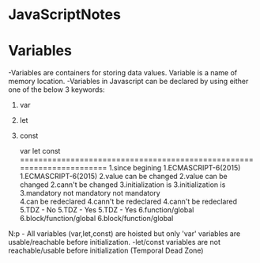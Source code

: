 # JavaScriptNotes

Variables
=========
-Variables are containers for storing data values. 
 Variable is a name of memory location.
-Variables in Javascript can be declared by using either one of the below 3 keywords:
 1. var   
 2. let
 3. const

	var						let						 const
======================================================================
1.since begining		 1.ECMASCRIPT-6(2015)		1.ECMASCRIPT-6(2015)
2.value can be changed   2.value can be changed     2.cann't be changed
3.initialization is		 3.initialization is		3.mandatory
	not mandatory           not mandatory	
4.can be redeclared		 4.cann't be redeclared		4.cann't be redeclared
5.TDZ - No			 	 5.TDZ - Yes				5.TDZ - Yes
6.function/global		 6.block/function/global	6.block/function/global

N:p - All variables (var,let,const) are hoisted but only 'var' variables are usable/reachable before initialization.
-let/const variables are not reachable/usable before initialization (Temporal Dead Zone)

